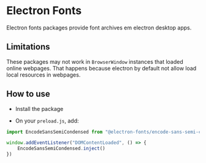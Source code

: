 # Electron Fonts

Electron fonts packages provide font archives em electron desktop apps.

## Limitations

These packages may not work in `BrowserWindow` instances that loaded online webpages. That happens because electron by default not allow load local resources in webpages.

## How to use

* Install the package

* On your `preload.js`, add:

```ts
import EncodeSansSemiCondensed from "@electron-fonts/encode-sans-semi-condensed"

window.addEventListener("DOMContentLoaded", () => {
    EncodeSansSemiCondensed.inject()
})
```